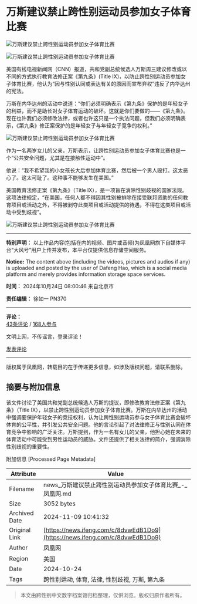 # 万斯建议禁止跨性别运动员参加女子体育比赛

![万斯建议禁止跨性别运动员参加女子体育比赛](//d.ifengimg.com/w121_h75_q90/x0.ifengimg.com/ucms/2024_43/F76ECB5F1116220672FA06EB0933792F66964BE4_size45_w1280_h214.png)

![万斯建议禁止跨性别运动员参加女子体育比赛](https://x0.ifengimg.com/ucms/2024_43/F76ECB5F1116220672FA06EB0933792F66964BE4_size45_w1280_h214.png)

美国有线电视新闻网（CNN）报道，共和党副总统候选人万斯周三建议修改或以不同的方式执行教育法修正案《第九条》(Title IX)，以防止跨性别运动员参加女子体育比赛，他认为“因与性别认同或表达有关的原因而宣布弃权”违反了内华达州的宪法。

万斯在内华达州的活动中说道：“你们必须明确表示《第九条》保护的是年轻女子的利益，而不是助长对女子体育运动的破坏。这就是你们要做的——《第九条》。现在也许我们必须修改法律，或者也许这只是一个执法问题，但我们必须明确表示，《第九条》修正案保护的是年轻女子与年轻女子竞争的权利。”

![万斯建议禁止跨性别运动员参加女子体育比赛](https://x0.ifengimg.com/ucms/2024_43/8CBC55542782327CCF8A438E4AD015461C22A08F_size125_w1280_h720.jpg)

作为一名两岁女儿的父亲，万斯表示，让跨性别运动员参加女子体育比赛也是一个“公共安全问题，尤其是在接触性运动中”。

他说：“我不希望我的小女孩长大后参加体育比赛，然后被一个男人殴打。这太恶心了。这太可耻了。这种事不能够发生在美国。”

美国教育法修正案《第九条》（Title IX），是一项旨在消除性别歧视的国家法规。这项法律规定，“在美国，任何人都不得因其性别被排除在接受联邦资助的任何教育项目或活动之外，不得被剥夺此类项目或活动提供的待遇，不得在这类项目或活动中受到歧视”。

![万斯建议禁止跨性别运动员参加女子体育比赛](https://x0.ifengimg.com/ucms/2024_43/CFB24E1E192E31D81B5BC573E22718D5151F210F_size71_w1080_h119.png)

---

**特别声明：** 以上作品内容(包括在内的视频、图片或音频)为凤凰网旗下自媒体平台“大风号”用户上传并发布，本平台仅提供信息存储空间服务。

**Notice:** The content above (including the videos, pictures and audios if any) is uploaded and posted by the user of Dafeng Hao, which is a social media platform and merely provides information storage space services.

**时间：** 2024年10月24日 08:00:46 来自北京市

**责任编辑：** 徐如一 PN370

---

**评论：**  
[43条评论](//gentie.ifeng.com/c/comment/8dvwEdB1Do9) / [168人参与](//gentie.ifeng.com/c/comment/8dvwEdB1Do9)

文明上网，不传谣言，登录评论！

[发表评论](//gentie.ifeng.com/commentManage)

---

版权属于凤凰网，转载目的在于传递更多信息，如涉及版权问题，请联系删除。

## 摘要与附加信息

<!-- tcd_abstract -->
该文件讨论了美国共和党副总统候选人万斯的提议，即修改教育法修正案《第九条》（Title IX），以禁止跨性别运动员参加女子体育比赛。万斯在内华达州的活动中强调要保护年轻女子的竞技权利，认为让跨性别运动员参与女子体育比赛会破坏体育的公平性，并引发公共安全问题。他的言论引起了对法律修正与性别认同在体育竞争中影响的广泛关注。万斯提到，作为一名有女儿的父亲，他担心她在未来的体育活动中可能受到男性运动员的威胁。文件还提供了相关法律的简介，强调消除性别歧视的重要性。
<!-- tcd_abstract_end -->

附加信息 [Processed Page Metadata]

| Attribute       | Value                                  |
|-----------------|----------------------------------------|
| Filename        | news_万斯建议禁止跨性别运动员参加女子体育比赛_-_凤凰网.md                             |
| Size            | 3052 bytes                           |
| Archived Date   | 2024-11-09 10:41:32                             |
| Original Link   | [https://news.ifeng.com/c/8dvwEdB1Do9](https://news.ifeng.com/c/8dvwEdB1Do9)                       |
| Author          | 凤凰网                               |
| Region          | 美国                               |
| Date            | 2024-10-24                                 |
| Tags            | 跨性别运动, 体育, 法律, 性别歧视, 万斯, 第九条                                 |
>
> 本文由跨性别中文数字档案馆归档整理，仅供浏览。版权归原作者所有。
>